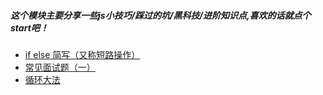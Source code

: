 ##### 这个模块主要分享一些js小技巧/踩过的坑/黑科技/进阶知识点,喜欢的话就点个start吧！

- [if else 简写（又称短路操作）](https://github.com/joker-danta/blog/tree/master/F/step1)
- [常见面试题（一）](https://github.com/joker-danta/blog/tree/master/F/step2)
- [循环大法](https://github.com/joker-danta/blog/tree/master/F/step3)
